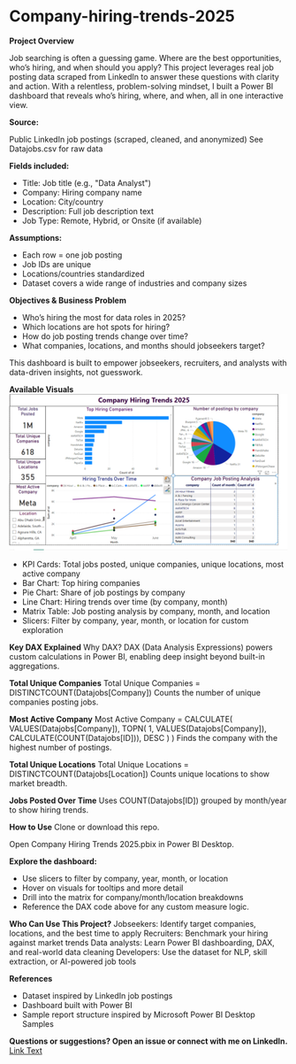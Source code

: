 # Company-hiring-trends-2025
**Project Overview**

Job searching is often a guessing game. Where are the best opportunities, who’s hiring, and when should you apply?
This project leverages real job posting data scraped from LinkedIn to answer these questions with clarity and action.
With a relentless, problem-solving mindset, I built a Power BI dashboard that reveals who’s hiring, where, and when, all in one interactive view.

**Source:**

Public LinkedIn job postings (scraped, cleaned, and anonymized)
See Datajobs.csv for raw data

**Fields included:**
* Title: Job title (e.g., "Data Analyst")
* Company: Hiring company name
* Location: City/country
* Description: Full job description text
* Job Type: Remote, Hybrid, or Onsite (if available)

**Assumptions:**
* Each row = one job posting
* Job IDs are unique
* Locations/countries standardized
* Dataset covers a wide range of industries and company sizes

**Objectives & Business Problem**
* Who’s hiring the most for data roles in 2025?
* Which locations are hot spots for hiring?
* How do job posting trends change over time?
* What companies, locations, and months should jobseekers target?

This dashboard is built to empower jobseekers, recruiters, and analysts with data-driven insights, not guesswork.

**Available Visuals**
![Company Hiring Trends Dashboard](Company%20hiring%20trends.png)
* KPI Cards: Total jobs posted, unique companies, unique locations, most active company
* Bar Chart: Top hiring companies
* Pie Chart: Share of job postings by company
* Line Chart: Hiring trends over time (by company, month)
* Matrix Table: Job posting analysis by company, month, and location
* Slicers: Filter by company, year, month, or location for custom exploration

**Key DAX Explained**
Why DAX?
DAX (Data Analysis Expressions) powers custom calculations in Power BI, enabling deep insight beyond built-in aggregations.

**Total Unique Companies**
Total Unique Companies = DISTINCTCOUNT(Datajobs[Company])
Counts the number of unique companies posting jobs.

**Most Active Company**
Most Active Company =
  CALCULATE(
    VALUES(Datajobs[Company]),
    TOPN(
      1,
      VALUES(Datajobs[Company]),
      CALCULATE(COUNT(Datajobs[ID])),
      DESC
    )
  )
Finds the company with the highest number of postings.

**Total Unique Locations**
Total Unique Locations = DISTINCTCOUNT(Datajobs[Location])
Counts unique locations to show market breadth.

**Jobs Posted Over Time**
Uses COUNT(Datajobs[ID]) grouped by month/year to show hiring trends.

**How to Use**
Clone or download this repo.

Open Company Hiring Trends 2025.pbix in Power BI Desktop.

**Explore the dashboard:**

* Use slicers to filter by company, year, month, or location
* Hover on visuals for tooltips and more detail
* Drill into the matrix for company/month/location breakdowns
* Reference the DAX code above for any custom measure logic.

**Who Can Use This Project?**
Jobseekers: Identify target companies, locations, and the best time to apply
Recruiters: Benchmark your hiring against market trends
Data analysts: Learn Power BI dashboarding, DAX, and real-world data cleaning
Developers: Use the dataset for NLP, skill extraction, or AI-powered job tools



**References**
* Dataset inspired by LinkedIn job postings
* Dashboard built with Power BI
* Sample report structure inspired by Microsoft Power BI Desktop Samples

**Questions or suggestions? Open an issue or connect with me on LinkedIn.**
[Link Text](https:https://www.linkedin.com/in/advaitathalye/)
